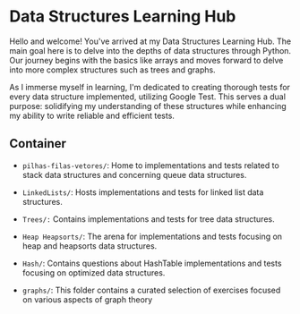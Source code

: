 # Data Structures Learning Hub
Hello and welcome! You've arrived at my Data Structures Learning Hub. The main goal here is to delve into the depths of data structures through Python. Our journey begins with the basics like arrays and moves forward to delve into more complex structures such as trees and graphs.

As I immerse myself in learning, I'm dedicated to creating thorough tests for every data structure implemented, utilizing Google Test. This serves a dual purpose: solidifying my understanding of these structures while enhancing my ability to write reliable and efficient tests.


## Container
- `pilhas-filas-vetores/`: Home to implementations and tests related to stack data structures and concerning queue data structures.

- `LinkedLists/`: Hosts implementations and tests for linked list data structures.

- `Trees/:` Contains implementations and tests for tree data structures.
- `Heap Heapsorts/`: The arena for implementations and tests focusing on heap and heapsorts data structures.
- `Hash/`: Contains questions about HashTable implementations and tests focusing on optimized data structures.
- `graphs/`: This folder contains a curated selection of exercises focused on various aspects of graph theory
